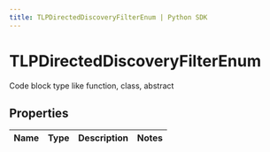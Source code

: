 ```yaml
---
title: TLPDirectedDiscoveryFilterEnum | Python SDK
---
```


# TLPDirectedDiscoveryFilterEnum

Code block type like function, class, abstract

## Properties

Name | Type | Description | Notes
------------ | ------------- | ------------- | -------------


